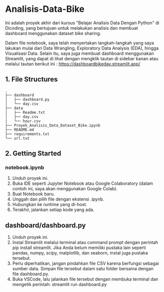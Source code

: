 # Analisis-Data-Bike

Ini adalah proyek akhir dari kursus "Belajar Analisis Data Dengan Python" di Dicoding, yang bertujuan untuk melakukan analisis dan membuat dashboard menggunakan dataset bike sharing.

Dalam file notebook, saya telah menyertakan langkah-langkah yang saya lakukan mulai dari Data Wrangling, Exploratory Data Analysis (EDA), hingga Visualisasi Data. Selain itu, saya juga membuat dashboard menggunakan Streamlit, yang dapat di lihat dengan mengklik tautan di sidebar kanan atau melalui tautan berikut ini : https://dashboardbikeday.streamlit.app/

## 1. File Structures
```
.
├── dashboard
│   ├── dashboard.py
│   └── day.csv
├── data
│   ├── Readme.txt
│   ├── day.csv
|   └── hour.csv
├── Proyek_Analisis_Data_Dataset_Bike.ipynb
├── README.md
├── requirements.txt
└── url.txt
```

## 2. Getting Started
### notebook.ipynb
1. Unduh proyek ini.
2. Buka IDE seperti Jupyter Notebook atau Google Colaboratory (dalam contoh ini, saya akan menggunakan Google Colab).
3. Buat Notebook baru.
4. Unggah dan pilih file dengan ekstensi .ipynb.
5. Hubungkan ke runtime yang di-host.
6. Terakhir, jalankan setiap kode yang ada.

## dashboard/dashboard.py
1. Unduh proyek ini.
2. Instal Streamlit melalui terminal atau command prompt dengan perintah pip install streamlit. Jika Anda belum memiliki pustaka lain seperti pandas, numpy, scipy, matplotlib, dan seaborn, instal juga pustaka tersebut.
3. Perlu diperhatikan, jangan pindahkan file CSV karena berfungsi sebagai sumber data. Simpan file tersebut dalam satu folder bersama dengan file dashboard.py.
4. Buka VSCode, lalu jalankan file tersebut dengan membuka terminal dan mengetik perintah: streamlit run dashboard.py



